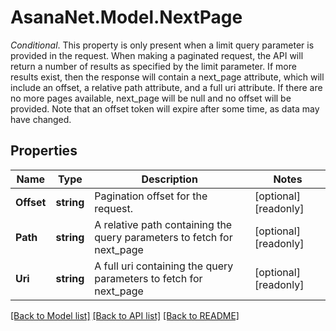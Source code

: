 # AsanaNet.Model.NextPage
*Conditional*. This property is only present when a limit query parameter is provided in the request. When making a paginated request, the API will return a number of results as specified by the limit parameter. If more results exist, then the response will contain a next_page attribute, which will include an offset, a relative path attribute, and a full uri attribute. If there are no more pages available, next_page will be null and no offset will be provided. Note that an offset token will expire after some time, as data may have changed.

## Properties

Name | Type | Description | Notes
------------ | ------------- | ------------- | -------------
**Offset** | **string** | Pagination offset for the request. | [optional] [readonly] 
**Path** | **string** | A relative path containing the query parameters to fetch for next_page | [optional] [readonly] 
**Uri** | **string** | A full uri containing the query parameters to fetch for next_page | [optional] [readonly] 

[[Back to Model list]](../README.md#documentation-for-models) [[Back to API list]](../README.md#documentation-for-api-endpoints) [[Back to README]](../README.md)

